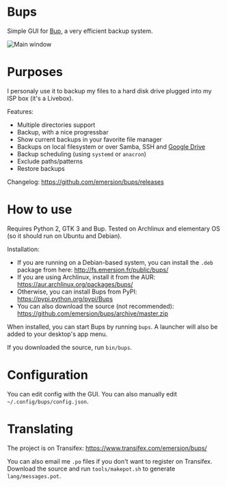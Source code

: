 Bups
====

Simple GUI for [Bup](https://github.com/bup/bup), a very efficient backup system.

![Main window](https://cloud.githubusercontent.com/assets/506932/8412281/2b916e6e-1e89-11e5-9b78-dbb6c55367de.png)

# Purposes

I personaly use it to backup my files to a hard disk drive plugged into my ISP box (it's a Livebox).

Features:
* Multiple directories support
* Backup, with a nice progressbar
* Show current backups in your favorite file manager
* Backups on local filesystem or over Samba, SSH and [Google Drive](https://github.com/astrada/google-drive-ocamlfuse)
* Backup scheduling (using `systemd` or `anacron`)
* Exclude paths/patterns
* Restore backups

Changelog: https://github.com/emersion/bups/releases

# How to use

Requires Python 2, GTK 3 and Bup. Tested on Archlinux and elementary OS (so it should run on Ubuntu and Debian).

Installation:
* If you are running on a Debian-based system, you can install the `.deb` package from here: http://fs.emersion.fr/public/bups/
* If you are using Archlinux, install it from the AUR: https://aur.archlinux.org/packages/bups/
* Otherwise, you can install Bups from PyPI: https://pypi.python.org/pypi/Bups
* You can also download the source (not recommended): https://github.com/emersion/bups/archive/master.zip

When installed, you can start Bups by running `bups`. A launcher will also be added to your desktop's app menu.

If you downloaded the source, run `bin/bups`.

# Configuration

You can edit config with the GUI. You can also manually edit `~/.config/bups/config.json`.

# Translating

The project is on Transifex: https://www.transifex.com/emersion/bups/

You can also email me `.po` files if you don't want to register on Transifex. Download the source and run `tools/makepot.sh` to generate `lang/messages.pot`.
